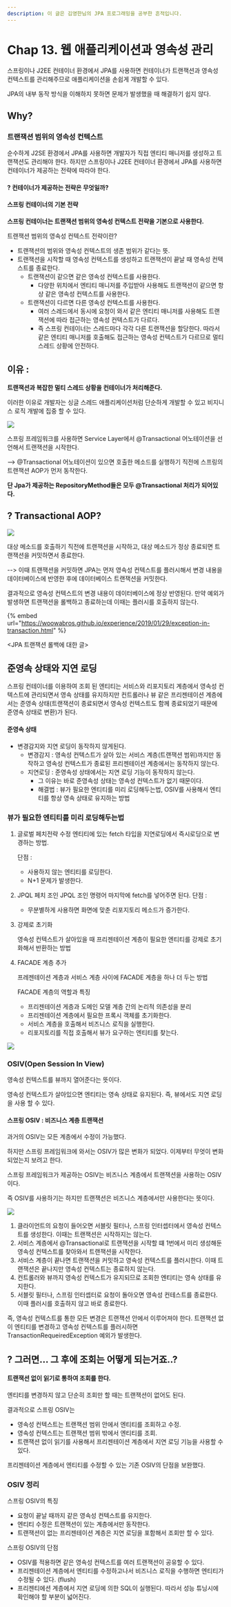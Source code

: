 ```yaml
---
description: 이 글은 김영한님의 JPA 프로그래밍을 공부한 흔적입니다.
---
```


# Chap 13. 웹 애플리케이션과 영속성 관리

스프링이나 J2EE 컨테이너 환경에서 JPA를 사용하면 컨테이너가 트랜잭션과 영속성 컨텍스트를 관리해주므로 애플리케이션을 손쉽게 개발할 수 있다.

JPA의 내부 동작 방식을 이해하지 못하면 문제가 발생했을 때 해결하기 쉽지 않다.

## Why?

### 트랜잭션 범위의 영속성 컨텍스트

순수하게 J2SE 환경에서 JPA를 사용하면 개발자가 직접 엔티티 매니저를 생성하고 트랜잭션도 관리해야 한다. 하지만 스프링이나 J2EE 컨테이너 환경에서 JPA를 사용하면 컨테이너가 제공하는 전략에 따라야 한다.

#### ? 컨테이너가 제공하는 전략은 무엇일까?

#### 스프링 컨테이너의 기본 전략

**스프링 컨테이너는 트랜잭션 범위의 영속성 컨텍스트 전략을 기본으로 사용한다.**

트랜잭션 범위의 영속성 컨텍스트 전략이란?

* 트랜잭션의 범위와 영속성 컨텍스트의 생존 범위가 같다는 뜻.
* 트랜잭션을 시작할 때 영속성 컨텍스트를 생성하고 트랜잭션이 끝날 때 영속성 컨텍스트를 종료한다. 
  * 트랜잭션이 같으면 같은 영속성 컨텍스트를 사용한다.
    * 다양한 위치에서 엔티티 매니저를 주입받아 사용해도 트랜잭션이 같으면 항상 같은 영속성 컨텍스트를 사용한다.
  * 트랜잭션이 다르면 다른 영속성 컨텍스트를 사용한다.
    * 여러 스레드에서 동시에 요청이 와서 같은 엔티티 매니저를 사용해도 트랜잭션에 따라 접근하는 영속성 컨텍스트가 다르다.
    * 즉 스프링 컨테이너는 스레드마다 각각 다른 트랜잭션을 할당한다. 따라서 같은 엔티티 매니저를 호출해도 접근하는 영속성 컨텍스트가 다르므로 멀티스레드 상황에 안전하다.

## 이유 :

**트랜잭션과 복잡한 멀티 스레드 상황을 컨테이너가 처리해준다.**

이러한 이유로 개발자는 싱글 스레드 애플리케이션처럼 단순하게 개발할 수 있고 비지니스 로직 개발에 집중 할 수 있다.

![](../../.gitbook/assets/image%20%2813%29.png)

스프링 프레임워크를 사용하면 Service Layer에서 @Transactional 어노테이션을 선언해서 트랜잭션을 시작한다.

--&gt; @Transactional 어노테이션이 있으면 호출한 메소드를 실행하기 직전에 스프링의 트랜잭션 AOP가 먼저 동작한다.

 **단 Jpa가 제공하는 RepositoryMethod들은 모두 @Transactional 처리가 되어있다.**

## ? Transactional AOP?

![](../../.gitbook/assets/image%20%2815%29.png)

대상 메소드를 호출하기 직전에 트랜잭션을 시작하고, 대상 메소드가 정상 종료되면 트랜잭션을 커밋하면서 종료한다.

--&gt; 이때 트랜잭션을 커밋하면 JPA는 먼저 영속성 컨텍스트를 플러시해서 변경 내용을 데이터베이스에 반영한 후에 데이터베이스 트랜잭션을 커밋한다.

결과적으로 영속성 컨텍스트의 변경 내용이 데이터베이스에 정상 반영된다. 만약 예외가 발생하면 트랜잭션을 롤백하고 종료하는데 이때는 플러시를 호출하지 않는다.

{% embed url="https://woowabros.github.io/experience/2019/01/29/exception-in-transaction.html" %}

&lt;JPA 트랜잭션 롤백에 대한 글&gt;

## 준영속 상태와 지연 로딩

스프링 컨테이너를 이용하여 조회 된 엔티티는 서비스와 리포지토리 계층에서 영속성 컨텍스트에 관리되면서 영속 상태를 유지하지만 컨트롤러나 뷰 같은 프리젠테이션 계층에서는 준영속 상태\(트랜잭션이 종료되면서 영속성 컨텍스트도 함께 종료되었기 때문에 준영속 상태로 변환\)가 된다.

#### 준영속 상태

* 변경감지와 지연 로딩이 동작하지 않게된다.
  * 변경감지 : 영속성 컨텍스트가 살아 있는 서비스 계층\(트랜잭션 범위\)까지만 동작하고 영속성 컨텍스트가 종료된 프리젠테이션 계층에서는 동작하지 않는다.
  * 지연로딩 : 준영속성 상태에서는 지연 로딩 기능이 동작하지 않는다.
    * 그 이유는 바로 준영속성 상태는 영속성 컨텍스트가 없기 때문이다.
    * 해결법 : 뷰가 필요한 엔티티를 미리 로딩해두는법, OSIV를 사용해서 엔티티를 항상 영속 상태로 유지하는 방법

### 뷰가 필요한 엔티티를 미리 로딩해두는법

1. 글로벌 페치전략 수정 엔티티에 있는 fetch 타입을 지연로딩에서 즉시로딩으로 변경하는 방법.

   단점 :

   * 사용하지 않는 엔티티를 로딩한다.
   * N+1 문제가 발생한다.

2. JPQL 페치 조인 JPQL 조인 명령어 마지막에 fetch를 넣어주면 된다. 단점 :
   * 무분별하게 사용하면 화면에 맞춘 리포지토리 메소드가 증가한다.
3. 강제로 초기화

    영속성 컨텍스트가 살아있을 때 프리젠테이션 계층이 필요한 엔티티를 강제로 초기화해서 반환하는 방법

4. FACADE 계층 추가

    프레젠테이션 계층과 서비스 계층 사이에 FACADE 계층을 하나 더 두는 방법

   FACADE 계층의 역할과 특징

   * 프리젠테이션 게층과 도메인 모델 계층 간의 논리적 의존성을 분리
   * 프리젠테이션 계층에서 필요한 프록시 객체를 초기화한다.
   * 서비스 계층을 호출해서 비즈니스 로직을 실행한다.
   * 리포지토리를 직접 호출해서 뷰가 요구하는 엔티티를 찾는다.

![](../../.gitbook/assets/image%20%2816%29.png)

### OSIV\(Open Session In View\)

영속성 컨텍스트를 뷰까지 열어준다는 뜻이다.

영속성 컨텍스트가 살아있으면 엔티티는 영속 상태로 유지된다. 즉, 뷰에서도 지연 로딩을 사용 할 수 있다.

#### 스프링 OSIV : 비즈니스 계층 트랜잭션

과거의 OSIV는 모든 계층에서 수정이 가능했다.

하지만 스프링 프레임워크에 와서는 OSIV가 많은 변화가 되었다. 이제부터 무엇이 변화되었는지 보려고 한다.

스프링 프레임워크가 제공하는 OSIV는 비즈니스 계층에서 트랜잭션을 사용하는 OSIV이다.

즉 OSIV를 사용하기는 하지만 트랜잭션은 비즈니스 계층에서만 사용한다는 뜻이다.

![](../../.gitbook/assets/image%20%2814%29.png)

1. 클라이언트의 요청이 들어오면 서블릿 필터나, 스프링 인터셉터에서 영속성 컨텍스트를 생성한다. 이때는 트랜잭션은 시작하지는 않는다.
2. 서비스 계층에서 @Transactional로 트랜잭션을 시작할 떄 1번에서 미리 생성해둔 영속성 컨텍스트를 찾아와서 트랜잭션을 시작한다.
3. 서비스 계층이 끝나면 트랜잭션을 커밋하고 영속성 컨텍스트를 플러시한다. 이때 트랜잭션은 끝나지만 영속성 컨텍스트는 종료하지 않는다.
4. 컨트롤러와 뷰까지 영속성 컨텍스트가 유지되므로 조회한 엔티티는 영속 상태를 유지한다.
5. 서블릿 필터나, 스프링 인터셉터로 요청이 돌아오면 영속성 컨테스트를 종료한다. 이때 플러시를 호출하지 않고 바로 종료한다.

즉, 영속성 컨텍스트를 통한 모든 변경은 트랜잭션 안에서 이루어져야 한다. 트랜잭션 없이 엔티티를 변경하고 영속성 컨텍스트를 플러시하면 TransactionRequeiredException 예외가 발생한다.

## ? 그러면... 그 후에 조회는 어떻게 되는거죠..?

#### 트랜잭션 없이 읽기로 통하여 조회를 한다.

엔티티를 변경하지 않고 단순히 조회만 할 때는 트랜잭션이 없어도 된다.

결과적으로 스프링 OSIV는

* 영속성 컨텍스트는 트랜잭션 범위 안에서 엔티티를 조회하고 수정.
* 영속성 컨텍스트는 트랜잭션 범위 밖에서 엔티티를 조회.
* 트랜잭션 없이 읽기를 사용해서 프리젠테이션 계층에서 지연 로딩 기능을 사용할 수 있다.

프리젠테이션 계층에서 엔티티를 수정할 수 있는 기존 OSIV의 단점을 보완했다.

### OSIV 정리

스프링 OSIV의 특징

* 요청이 끝날 때까지 같은 영속성 컨텍스트를 유지한다.
* 엔티티 수정은 트랜잭션이 있는 계층에서만 동작한다.
* 트랜잭션이 없는 프리젠테이션 계층은 지연 로딩을 포함해서 조회만 할 수 있다.

스프링 OSIV의 단점

* OSIV를 적용하면 같은 영속성 컨텍스트를 여러 트랜잭션이 공유할 수 있다.
* 프리젠테이션 계층에서 엔티티를 수정하고나서 비즈니스 로직을 수행하면 엔티티가 수정될 수 있다. \(flush\)
* 프리젠티에션 계층에서 지연 로딩에 의한 SQL이 실행된다. 따라서 성능 튜닝시에 확인해야 할 부분이 넓어진다.


